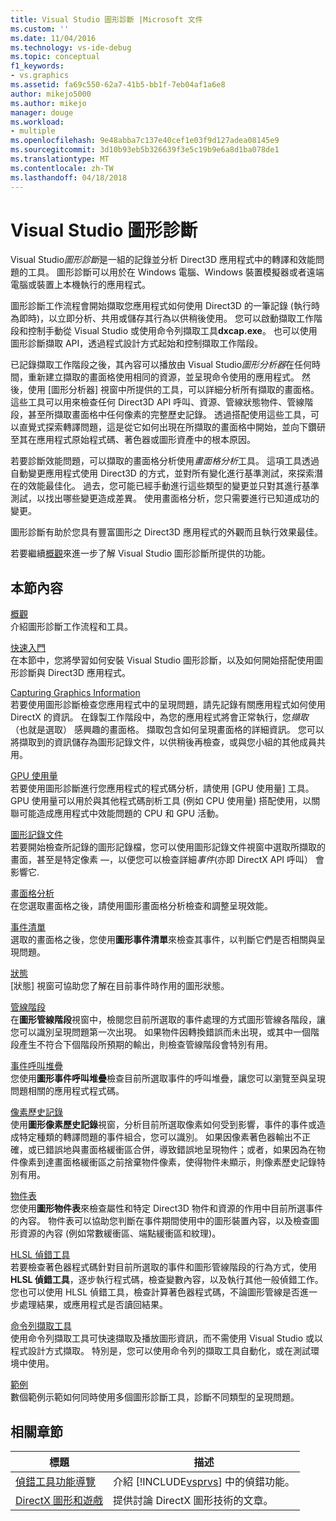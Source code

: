 ```yaml
---
title: Visual Studio 圖形診斷 |Microsoft 文件
ms.custom: ''
ms.date: 11/04/2016
ms.technology: vs-ide-debug
ms.topic: conceptual
f1_keywords:
- vs.graphics
ms.assetid: fa69c550-62a7-41b5-bb1f-7eb04af1a6e8
author: mikejo5000
ms.author: mikejo
manager: douge
ms.workload:
- multiple
ms.openlocfilehash: 9e48abba7c137e40cef1e03f9d127adea08145e9
ms.sourcegitcommit: 3d10b93eb5b326639f3e5c19b9e6a8d1ba078de1
ms.translationtype: MT
ms.contentlocale: zh-TW
ms.lasthandoff: 04/18/2018
---
```

# <a name="visual-studio-graphics-diagnostics"></a>Visual Studio 圖形診斷
Visual Studio*圖形診斷*是一組的記錄並分析 Direct3D 應用程式中的轉譯和效能問題的工具。 圖形診斷可以用於在 Windows 電腦、Windows 裝置模擬器或者遠端電腦或裝置上本機執行的應用程式。  
  
 圖形診斷工作流程會開始擷取您應用程式如何使用 Direct3D 的一筆記錄 (執行時為即時)，以立即分析、共用或儲存其行為以供稍後使用。 您可以啟動擷取工作階段和控制手動從 Visual Studio 或使用命令列擷取工具**dxcap.exe**。 也可以使用圖形診斷擷取 API，透過程式設計方式起始和控制擷取工作階段。  
  
 已記錄擷取工作階段之後，其內容可以播放由 Visual Studio*圖形分析器*在任何時間，重新建立擷取的畫面格使用相同的資源，並呈現命令使用的應用程式。 然後，使用 [圖形分析器] 視窗中所提供的工具，可以詳細分析所有擷取的畫面格。 這些工具可以用來檢查任何 Direct3D API 呼叫、資源、管線狀態物件、管線階段，甚至所擷取畫面格中任何像素的完整歷史記錄。 透過搭配使用這些工具，可以直覺式探索轉譯問題，這是從它如何出現在所擷取的畫面格中開始，並向下鑽研至其在應用程式原始程式碼、著色器或圖形資產中的根本原因。  
  
 若要診斷效能問題，可以擷取的畫面格分析使用*畫面格分析*工具。 這項工具透過自動變更應用程式使用 Direct3D 的方式，並對所有變化進行基準測試，來探索潛在的效能最佳化。 過去，您可能已經手動進行這些類型的變更並只對其進行基準測試，以找出哪些變更造成差異。 使用畫面格分析，您只需要進行已知道成功的變更。  
  
 圖形診斷有助於您具有豐富圖形之 Direct3D 應用程式的外觀而且執行效果最佳。  
  
 若要繼續[概觀](overview-of-visual-studio-graphics-diagnostics.md)來進一步了解 Visual Studio 圖形診斷所提供的功能。  
  
## <a name="in-this-section"></a>本節內容  
 [概觀](overview-of-visual-studio-graphics-diagnostics.md)  
 介紹圖形診斷工作流程和工具。  
  
 [快速入門](getting-started-with-visual-studio-graphics-diagnostics.md)  
 在本節中，您將學習如何安裝 Visual Studio 圖形診斷，以及如何開始搭配使用圖形診斷與 Direct3D 應用程式。  
  
 [Capturing Graphics Information](capturing-graphics-information.md)  
 若要使用圖形診斷檢查您應用程式中的呈現問題，請先記錄有關應用程式如何使用 DirectX 的資訊。 在錄製工作階段中，為您的應用程式將會正常執行，您*擷取*（也就是選取） 感興趣的畫面格。 擷取包含如何呈現畫面格的詳細資訊。 您可以將擷取到的資訊儲存為圖形記錄文件，以供稍後再檢查，或與您小組的其他成員共用。  
  
 [GPU 使用量](gpu-usage.md)  
 若要使用圖形診斷進行您應用程式的程式碼分析，請使用 [GPU 使用量] 工具。 GPU 使用量可以用於與其他程式碼剖析工具 (例如 CPU 使用量) 搭配使用，以關聯可能造成應用程式中效能問題的 CPU 和 GPU 活動。  
  
 [圖形記錄文件](graphics-log-document.md)  
 若要開始檢查所記錄的圖形記錄檔，您可以使用圖形記錄文件視窗中選取所擷取的畫面，甚至是特定像素 —，以便您可以檢查詳細*事件*(亦即 DirectX API 呼叫） 會影響它.  
  
 [畫面格分析](graphics-frame-analysis.md)  
 在您選取畫面格之後，請使用圖形畫面格分析檢查和調整呈現效能。  
  
 [事件清單](graphics-event-list.md)  
 選取的畫面格之後，您使用**圖形事件清單**來檢查其事件，以判斷它們是否相關與呈現問題。  
  
 [狀態](graphics-state.md)  
 [狀態] 視窗可協助您了解在目前事件時作用的圖形狀態。  
  
 [管線階段](graphics-pipeline-stages.md)  
 在**圖形管線階段**視窗中，檢閱您目前所選取的事件處理的方式圖形管線各階段，讓您可以識別呈現問題第一次出現。 如果物件因轉換錯誤而未出現，或其中一個階段產生不符合下個階段所預期的輸出，則檢查管線階段會特別有用。  
  
 [事件呼叫堆疊](graphics-event-call-stack.md)  
 您使用**圖形事件呼叫堆疊**檢查目前所選取事件的呼叫堆疊，讓您可以瀏覽至與呈現問題相關的應用程式程式碼。  
  
 [像素歷史記錄](graphics-pixel-history.md)  
 使用**圖形像素歷史記錄**視窗，分析目前所選取像素如何受到影響，事件的事件或造成特定種類的轉譯問題的事件組合，您可以識別。 如果因像素著色器輸出不正確，或已錯誤地與畫面格緩衝區合併，導致錯誤地呈現物件；或者，如果因為在物件像素到達畫面格緩衝區之前捨棄物件像素，使得物件未顯示，則像素歷史記錄特別有用。  
  
 [物件表](graphics-object-table.md)  
 您使用**圖形物件表**來檢查屬性和特定 Direct3D 物件和資源的作用中目前所選事件的內容。 物件表可以協助您判斷在事件期間使用中的圖形裝置內容，以及檢查圖形資源的內容 (例如常數緩衝區、端點緩衝區和紋理)。  
  
 [HLSL 偵錯工具](hlsl-shader-debugger.md)  
 若要檢查著色器程式碼針對目前所選取的事件和圖形管線階段的行為方式，使用**HLSL 偵錯工具**，逐步執行程式碼，檢查變數內容，以及執行其他一般偵錯工作。 您也可以使用 HLSL 偵錯工具，檢查計算著色器程式碼，不論圖形管線是否進一步處理結果，或應用程式是否讀回結果。  
  
 [命令列擷取工具](command-line-capture-tool.md)  
 使用命令列擷取工具可快速擷取及播放圖形資訊，而不需使用 Visual Studio 或以程式設計方式擷取。 特別是，您可以使用命令列的擷取工具自動化，或在測試環境中使用。  
  
 [範例](graphics-diagnostics-examples.md)  
 數個範例示範如何同時使用多個圖形診斷工具，診斷不同類型的呈現問題。  
  
## <a name="related-sections"></a>相關章節  
  
|標題|描述|  
|-----------|-----------------|  
|[偵錯工具功能導覽](../debugging-in-visual-studio.md)|介紹 [!INCLUDE[vsprvs](../../code-quality/includes/vsprvs_md.md)] 中的偵錯功能。|  
|[DirectX 圖形和遊戲](http://go.microsoft.com/fwlink/?LinkId=256498)|提供討論 DirectX 圖形技術的文章。|